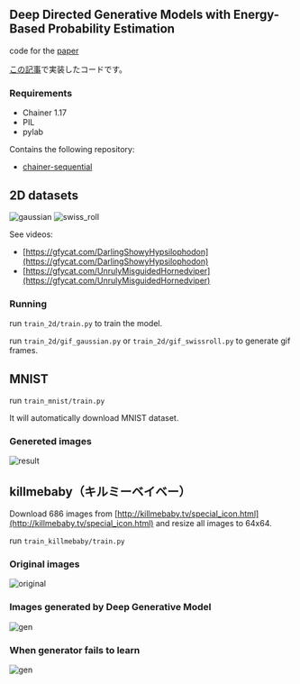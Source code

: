 ## Deep Directed Generative Models with Energy-Based Probability Estimation

code for the [paper](https://arxiv.org/abs/1606.03439)

[この記事](http://musyoku.github.io/2016/10/28/Deep-Directed-Generative-Models-with-Energy-Based-Probability-Estimation/)で実装したコードです。

### Requirements

- Chainer 1.17
- PIL
- pylab

Contains the following repository:

- [chainer-sequential](https://github.com/musyoku/chainer-sequential)

## 2D datasets

![gaussian](https://github.com/musyoku/musyoku.github.io/blob/master/images/post/2016-10-28/gaussian.png?raw=true)
![swiss_roll](https://github.com/musyoku/musyoku.github.io/blob/master/images/post/2016-10-28/swissroll.png?raw=true)

See videos:

- [https://gfycat.com/DarlingShowyHypsilophodon](https://gfycat.com/DarlingShowyHypsilophodon)
- [https://gfycat.com/UnrulyMisguidedHornedviper](https://gfycat.com/UnrulyMisguidedHornedviper)

### Running

run `train_2d/train.py` to train the model.

run `train_2d/gif_gaussian.py` or `train_2d/gif_swissroll.py` to generate gif frames.

## MNIST

run `train_mnist/train.py`

It will automatically download MNIST dataset.

### Genereted images

![result](https://github.com/musyoku/musyoku.github.io/blob/master/images/post/2016-10-28/mnist_success.png?raw=true)

## killmebaby（キルミーベイベー）

Download 686 images from [http://killmebaby.tv/special_icon.html](http://killmebaby.tv/special_icon.html) and
resize all images to 64x64.

run `train_killmebaby/train.py` 

### Original images

![original](https://github.com/musyoku/musyoku.github.io/blob/master/images/post/2016-10-28/kb_original.png?raw=true)

### Images generated by Deep Generative Model

![gen](https://github.com/musyoku/musyoku.github.io/blob/master/images/post/2016-10-28/kb_gen.png?raw=true)

### When generator fails to learn

![gen](https://github.com/musyoku/musyoku.github.io/blob/master/images/post/2016-10-28/kb_fail.png?raw=true)